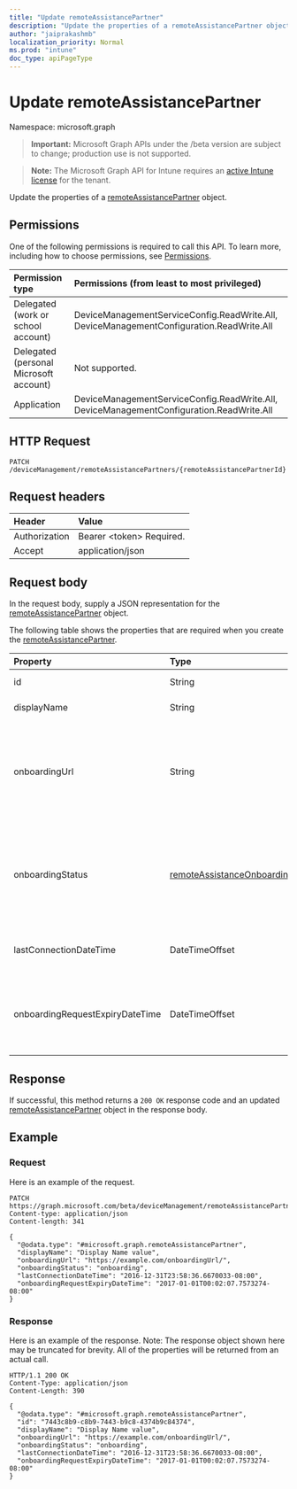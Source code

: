 ```yaml
---
title: "Update remoteAssistancePartner"
description: "Update the properties of a remoteAssistancePartner object."
author: "jaiprakashmb"
localization_priority: Normal
ms.prod: "intune"
doc_type: apiPageType
---
```


# Update remoteAssistancePartner

Namespace: microsoft.graph

> **Important:** Microsoft Graph APIs under the /beta version are subject to change; production use is not supported.

> **Note:** The Microsoft Graph API for Intune requires an [active Intune license](https://go.microsoft.com/fwlink/?linkid=839381) for the tenant.

Update the properties of a [remoteAssistancePartner](../resources/intune-remoteassistance-remoteassistancepartner.md) object.

## Permissions
One of the following permissions is required to call this API. To learn more, including how to choose permissions, see [Permissions](/graph/permissions-reference).

<!-- { "blockType": "ignored"  } // Note: Removing this line will cause the permissions autogeneration tool to overwrite the table. -->
|Permission type|Permissions (from least to most privileged)|
|:---|:---|
|Delegated (work or school account)|DeviceManagementServiceConfig.ReadWrite.All, DeviceManagementConfiguration.ReadWrite.All|
|Delegated (personal Microsoft account)|Not supported.|
|Application|DeviceManagementServiceConfig.ReadWrite.All, DeviceManagementConfiguration.ReadWrite.All|

## HTTP Request
<!-- {
  "blockType": "ignored"
}
-->
``` http
PATCH /deviceManagement/remoteAssistancePartners/{remoteAssistancePartnerId}
```

## Request headers
|Header|Value|
|:---|:---|
|Authorization|Bearer &lt;token&gt; Required.|
|Accept|application/json|

## Request body
In the request body, supply a JSON representation for the [remoteAssistancePartner](../resources/intune-remoteassistance-remoteassistancepartner.md) object.

The following table shows the properties that are required when you create the [remoteAssistancePartner](../resources/intune-remoteassistance-remoteassistancepartner.md).

|Property|Type|Description|
|:---|:---|:---|
|id|String|Unique identifier of the partner.|
|displayName|String|Display name of the partner.|
|onboardingUrl|String|URL of the partner's onboarding portal, where an administrator can configure their Remote Assistance service.|
|onboardingStatus|[remoteAssistanceOnboardingStatus](../resources/intune-remoteassistance-remoteassistanceonboardingstatus.md)|A friendly description of the current TeamViewer connector status. Possible values are: `notOnboarded`, `onboarding`, `onboarded`.|
|lastConnectionDateTime|DateTimeOffset|Timestamp of the last request sent to Intune by the TEM partner.|
|onboardingRequestExpiryDateTime|DateTimeOffset|When the OnboardingStatus is Onboarding, This is the date time when the onboarding request expires.|



## Response
If successful, this method returns a `200 OK` response code and an updated [remoteAssistancePartner](../resources/intune-remoteassistance-remoteassistancepartner.md) object in the response body.

## Example

### Request
Here is an example of the request.
``` http
PATCH https://graph.microsoft.com/beta/deviceManagement/remoteAssistancePartners/{remoteAssistancePartnerId}
Content-type: application/json
Content-length: 341

{
  "@odata.type": "#microsoft.graph.remoteAssistancePartner",
  "displayName": "Display Name value",
  "onboardingUrl": "https://example.com/onboardingUrl/",
  "onboardingStatus": "onboarding",
  "lastConnectionDateTime": "2016-12-31T23:58:36.6670033-08:00",
  "onboardingRequestExpiryDateTime": "2017-01-01T00:02:07.7573274-08:00"
}
```

### Response
Here is an example of the response. Note: The response object shown here may be truncated for brevity. All of the properties will be returned from an actual call.
``` http
HTTP/1.1 200 OK
Content-Type: application/json
Content-Length: 390

{
  "@odata.type": "#microsoft.graph.remoteAssistancePartner",
  "id": "7443c8b9-c8b9-7443-b9c8-4374b9c84374",
  "displayName": "Display Name value",
  "onboardingUrl": "https://example.com/onboardingUrl/",
  "onboardingStatus": "onboarding",
  "lastConnectionDateTime": "2016-12-31T23:58:36.6670033-08:00",
  "onboardingRequestExpiryDateTime": "2017-01-01T00:02:07.7573274-08:00"
}
```
